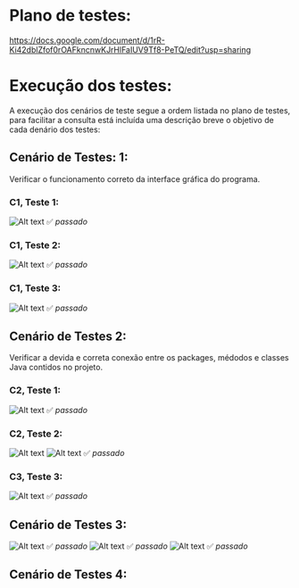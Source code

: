 # Plano de testes:
https://docs.google.com/document/d/1rR-Ki42dblZfof0rOAFkncnwKJrHlFaIUV9Tf8-PeTQ/edit?usp=sharing

# Execução dos testes:
A execução dos cenários de teste segue a ordem listada no plano de testes, para facilitar a consulta está incluída uma descrição breve o objetivo de cada denário dos testes:
## Cenário de Testes: 1:
Verificar o funcionamento correto da interface gráfica do programa.
### C1, Teste 1:
![Alt text](Teste-de-software_Hospital/TestesPrints/C1t1)
:white_check_mark: *passado*
### C1, Teste 2:
![Alt text](https://ibb.co/YWpmQj4)
:white_check_mark: *passado*
### C1, Teste 3:
![Alt text](https://ibb.co/YWpmQj4)
:white_check_mark: *passado*

## Cenário de Testes 2:
Verificar a devida e correta conexão entre os packages, médodos e classes Java contidos no projeto.
### C2, Teste 1:
![Alt text](https://ibb.co/YWpmQj4)
:white_check_mark: *passado*
### C2, Teste 2:
![Alt text](https://ibb.co/YWpmQj4)
![Alt text](https://ibb.co/YWpmQj4)
:white_check_mark: *passado*
### C3, Teste 3:
![Alt text](https://ibb.co/YWpmQj4)
:white_check_mark: *passado*

## Cenário de Testes 3:
![Alt text](https://ibb.co/YWpmQj4)
:white_check_mark: *passado*
![Alt text](https://ibb.co/YWpmQj4)
:white_check_mark: *passado*
![Alt text](https://ibb.co/YWpmQj4)
:white_check_mark: *passado*

## Cenário de Testes 4:







